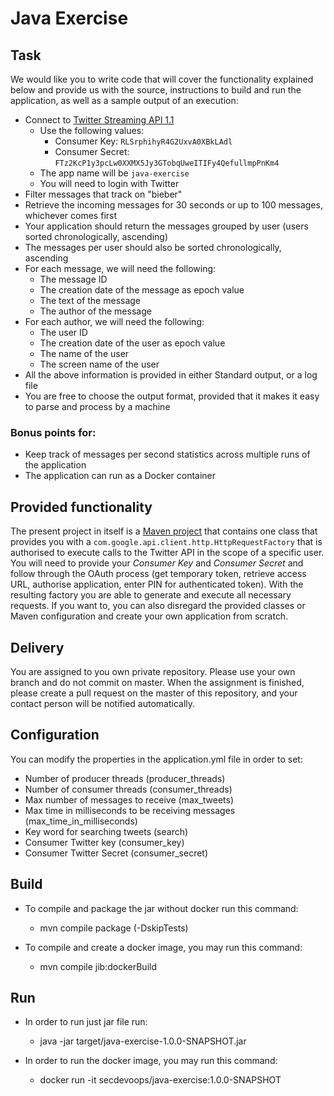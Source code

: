 # Java Exercise #

## Task ##

We would like you to write code that will cover the functionality explained below and provide us with the source, instructions to build and run the application, as well as a sample output of an execution:

+ Connect to [Twitter Streaming API 1.1](https://developer.twitter.com/en/docs/twitter-api/v1/tweets/filter-realtime/overview)
    * Use the following values:
        + Consumer Key: `RLSrphihyR4G2UxvA0XBkLAdl`
        + Consumer Secret: `FTz2KcP1y3pcLw0XXMX5Jy3GTobqUweITIFy4QefullmpPnKm4`
    * The app name will be `java-exercise`
    * You will need to login with Twitter
+ Filter messages that track on "bieber"
+ Retrieve the incoming messages for 30 seconds or up to 100 messages, whichever comes first
+ Your application should return the messages grouped by user (users sorted chronologically, ascending)
+ The messages per user should also be sorted chronologically, ascending
+ For each message, we will need the following:
    * The message ID
    * The creation date of the message as epoch value
    * The text of the message
    * The author of the message
+ For each author, we will need the following:
    * The user ID
    * The creation date of the user as epoch value
    * The name of the user
    * The screen name of the user
+ All the above information is provided in either Standard output, or a log file
+ You are free to choose the output format, provided that it makes it easy to parse and process by a machine

### __Bonus points for:__ ###

+ Keep track of messages per second statistics across multiple runs of the application
+ The application can run as a Docker container

## Provided functionality ##

The present project in itself is a [Maven project](http://maven.apache.org/) that contains one class that provides you with a `com.google.api.client.http.HttpRequestFactory` that is authorised to execute calls to the Twitter API in the scope of a specific user.
You will need to provide your _Consumer Key_ and _Consumer Secret_ and follow through the OAuth process (get temporary token, retrieve access URL, authorise application, enter PIN for authenticated token).
With the resulting factory you are able to generate and execute all necessary requests.
If you want to, you can also disregard the provided classes or Maven configuration and create your own application from scratch.

## Delivery ##

You are assigned to you own private repository. Please use your own branch and do not commit on master.
When the assignment is finished, please create a pull request on the master of this repository, and your contact person will be notified automatically. 

## Configuration ##
You can modify the properties in the application.yml file in order to set:
+ Number of producer threads (producer_threads)
+ Number of consumer threads (consumer_threads)
+ Max number of messages to receive (max_tweets)
+ Max time in milliseconds to be receiving messages (max_time_in_milliseconds)
+ Key word for searching tweets (search)
+ Consumer Twitter key (consumer_key)
+ Consumer Twitter Secret (consumer_secret)

## Build ##
+ To compile and package the jar without docker run this command:
  * mvn compile package (-DskipTests)

+ To compile and create a docker image, you may run this command:
  * mvn compile jib:dockerBuild 

## Run ##
+ In order to run just jar file run: 
  * java -jar target/java-exercise-1.0.0-SNAPSHOT.jar

+ In order to run the docker image, you may run this command:

  * docker run  -it  secdevoops/java-exercise:1.0.0-SNAPSHOT
